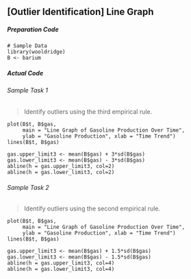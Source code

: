 ## \[Outlier Identification\] Line Graph
##### Preparation Code
```
# Sample Data
library(wooldridge)
B <- barium
```
##### Actual Code
###### Sample Task 1
>Identify outliers using the third empirical rule.
```
plot(B$t, B$gas,
     main = "Line Graph of Gasoline Production Over Time",
     ylab = "Gasoline Production", xlab = "Time Trend")
lines(B$t, B$gas)

gas.upper_limit3 <- mean(B$gas) + 3*sd(B$gas)
gas.lower_limit3 <- mean(B$gas) - 3*sd(B$gas)
abline(h = gas.upper_limit3, col=2)
abline(h = gas.lower_limit3, col=2)
```
###### Sample Task 2
>Identify outliers using the second empirical rule.
```
plot(B$t, B$gas,
     main = "Line Graph of Gasoline Production Over Time",
     ylab = "Gasoline Production", xlab = "Time Trend")
lines(B$t, B$gas)

gas.upper_limit3 <- mean(B$gas) + 1.5*sd(B$gas)
gas.lower_limit3 <- mean(B$gas) - 1.5*sd(B$gas)
abline(h = gas.upper_limit3, col=4)
abline(h = gas.lower_limit3, col=4)
```
